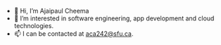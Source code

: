 - 👋 Hi, I’m Ajaipaul Cheema
- 👀 I’m interested in software engineering, app development and cloud technologies.
- 📫 I can be contacted at aca242@sfu.ca.

<!---
Ajaipaul-Cheema/Ajaipaul-Cheema is a ✨ special ✨ repository because its `README.md` (this file) appears on your GitHub profile.
You can click the Preview link to take a look at your changes.
--->
